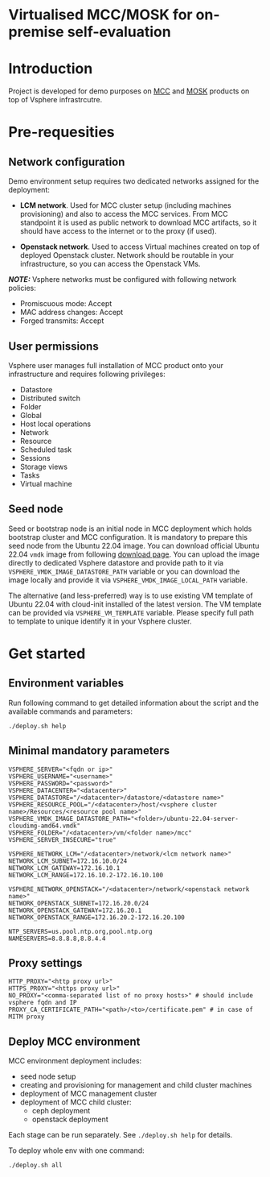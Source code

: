 Virtualised MCC/MOSK for on-premise self-evaluation
===================================================

Introduction
============
Project is developed for demo purposes on
[MCC](<https://docs.mirantis.com/container-cloud/latest/overview.html>)
and [MOSK](https://docs.mirantis.com/mosk/latest/overview.html)
products on top of Vsphere infrastrcutre.

Pre-requesities
===============

Network configuration
---------------------
Demo environment setup requires two dedicated networks assigned for the
deployment:

* <b>LCM network</b>. Used for MCC cluster setup (including machines provisioning)
  and also to access the MCC services. From MCC standpoint it is used as
  public network to download MCC artifacts,
  so it should have access to the internet or to the proxy (if used).

* <b>Openstack network</b>. Used to access Virtual machines created on top of
  deployed Openstack cluster. Network should be routable in your infrastructure,
  so you can access the Openstack VMs.

**_NOTE:_** Vsphere networks must be configured with following network policies:

* Promiscuous mode: Accept
* MAC address changes: Accept
* Forged transmits: Accept

User permissions
----------------

Vsphere user manages full installation of MCC product onto your infrastructure
and requires following privileges:

* Datastore
* Distributed switch
* Folder
* Global
* Host local operations
* Network
* Resource
* Scheduled task
* Sessions
* Storage views
* Tasks
* Virtual machine

Seed node
---------
Seed or bootstrap node is an initial node in MCC deployment which holds
bootstrap cluster and MCC configuration. It is mandatory to prepare
this seed node from the Ubuntu 22.04 image.
You can download official Ubuntu 22.04 `vmdk` image
from following [download page](https://cloud-images.ubuntu.com/releases/22.04/release/).
You can upload the image directly to dedicated Vsphere datastore and provide path
to it via `VSPHERE_VMDK_IMAGE_DATASTORE_PATH` variable or you can download
the image locally and provide it via `VSPHERE_VMDK_IMAGE_LOCAL_PATH` variable.

The alternative (and less-preferred) way is to use existing
VM template of Ubuntu 22.04 with cloud-init installed of the latest version.
The VM template can be provided via `VSPHERE_VM_TEMPLATE` variable.
Please specify full path to template to unique identify it in your Vsphere cluster.

Get started
===========

Environment variables
---------------------

Run following command to get detailed information about the script
and the available commands and parameters:

```./deploy.sh help```

Minimal mandatory parameters
----------------------------

```
VSPHERE_SERVER="<fqdn or ip>"
VSPHERE_USERNAME="<username>"
VSPHERE_PASSWORD="<password>"
VSPHERE_DATACENTER="<datacenter>"
VSPHERE_DATASTORE="/<datacenter>/datastore/<datastore name>"
VSPHERE_RESOURCE_POOL="/<datacenter>/host/<vsphere cluster name>/Resources/<resource pool name>"
VSPHERE_VMDK_IMAGE_DATASTORE_PATH="<folder>/ubuntu-22.04-server-cloudimg-amd64.vmdk"
VSPHERE_FOLDER="/<datacenter>/vm/<folder name>/mcc"
VSPHERE_SERVER_INSECURE="true"

VSPHERE_NETWORK_LCM="/<datacenter>/network/<lcm network name>"
NETWORK_LCM_SUBNET=172.16.10.0/24
NETWORK_LCM_GATEWAY=172.16.10.1
NETWORK_LCM_RANGE=172.16.10.2-172.16.10.100

VSPHERE_NETWORK_OPENSTACK="/<datacenter>/network/<openstack network name>"
NETWORK_OPENSTACK_SUBNET=172.16.20.0/24
NETWORK_OPENSTACK_GATEWAY=172.16.20.1
NETWORK_OPENSTACK_RANGE=172.16.20.2-172.16.20.100

NTP_SERVERS=us.pool.ntp.org,pool.ntp.org
NAMESERVERS=8.8.8.8,8.8.4.4
```

Proxy settings
--------------

```
HTTP_PROXY="<http proxy url>"
HTTPS_PROXY="<https proxy url>"
NO_PROXY="<comma-separated list of no proxy hosts>" # should include vsphere fqdn and IP
PROXY_CA_CERTIFICATE_PATH="<path>/<to>/certificate.pem" # in case of MITM proxy
```

Deploy MCC environment
----------------------

MCC environment deployment includes:

* seed node setup
* creating and provisioning for management and child cluster machines
* deployment of MCC management cluster
* deployment of MCC child cluster:
  * ceph deployment
  * openstack deployment

Each stage can be run separately. See `./deploy.sh help` for details.

To deploy whole env with one command:

```./deploy.sh all```

